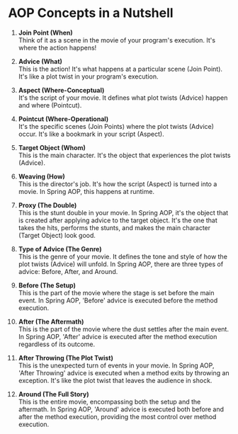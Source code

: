 # AOP Concepts in a Nutshell

1. **Join Point (When)**  
   Think of it as a scene in the movie of your program's execution. It's where the action happens!

2. **Advice (What)**  
   This is the action! It's what happens at a particular scene (Join Point). It's like a plot twist in your program's execution.

3. **Aspect (Where-Conceptual)**  
   It's the script of your movie. It defines what plot twists (Advice) happen and where (Pointcut).

4. **Pointcut (Where-Operational)**  
   It's the specific scenes (Join Points) where the plot twists (Advice) occur. It's like a bookmark in your script (Aspect).

5. **Target Object (Whom)**  
   This is the main character. It's the object that experiences the plot twists (Advice).

6. **Weaving (How)**  
   This is the director's job. It's how the script (Aspect) is turned into a movie. In Spring AOP, this happens at runtime.

7. **Proxy (The Double)**  
   This is the stunt double in your movie. In Spring AOP, it's the object that is created after applying advice to the target object. It's the one that takes the hits, performs the stunts, and makes the main character (Target Object) look good.

8. **Type of Advice (The Genre)**  
   This is the genre of your movie. It defines the tone and style of how the plot twists (Advice) will unfold. In Spring AOP, there are three types of advice: Before, After, and Around.

9. **Before (The Setup)**  
   This is the part of the movie where the stage is set before the main event. In Spring AOP, 'Before' advice is executed before the method execution.

10. **After (The Aftermath)**  
    This is the part of the movie where the dust settles after the main event. In Spring AOP, 'After' advice is executed after the method execution regardless of its outcome.

11. **After Throwing (The Plot Twist)**  
    This is the unexpected turn of events in your movie. In Spring AOP, 'After Throwing' advice is executed when a method exits by throwing an exception. It's like the plot twist that leaves the audience in shock.

12. **Around (The Full Story)**  
    This is the entire movie, encompassing both the setup and the aftermath. In Spring AOP, 'Around' advice is executed both before and after the method execution, providing the most control over method execution.
